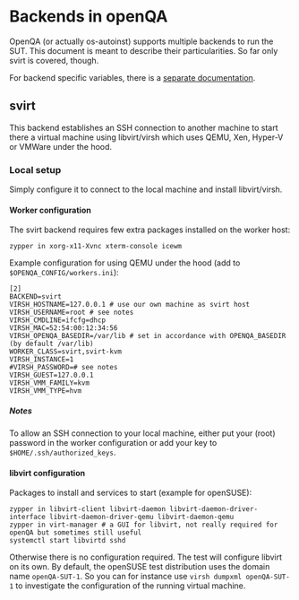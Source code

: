 # Backends in openQA
OpenQA (or actually os-autoinst) supports multiple backends to run the SUT.
This document is meant to describe their particularities. So far only svirt
is covered, though.

For backend specific variables, there is a [separate documentation](backend_vars.asciidoc).

## svirt
This backend establishes an SSH connection to another machine to start there
a virtual machine using libvirt/virsh which uses QEMU, Xen, Hyper-V or VMWare
under the hood.

### Local setup
Simply configure it to connect to the local machine and install libvirt/virsh.

#### Worker configuration
The svirt backend requires few extra packages installed on the worker host:

```
zypper in xorg-x11-Xvnc xterm-console icewm
```

Example configuration for using QEMU under the hood (add to `$OPENQA_CONFIG/workers.ini`):

```
[2]
BACKEND=svirt
VIRSH_HOSTNAME=127.0.0.1 # use our own machine as svirt host
VIRSH_USERNAME=root # see notes
VIRSH_CMDLINE=ifcfg=dhcp
VIRSH_MAC=52:54:00:12:34:56
VIRSH_OPENQA_BASEDIR=/var/lib # set in accordance with OPENQA_BASEDIR (by default /var/lib)
WORKER_CLASS=svirt,svirt-kvm
VIRSH_INSTANCE=1
#VIRSH_PASSWORD=# see notes
VIRSH_GUEST=127.0.0.1
VIRSH_VMM_FAMILY=kvm
VIRSH_VMM_TYPE=hvm
```

##### Notes
To allow an SSH connection to your local machine, either put your (root) password
in the worker configuration or add your key to `$HOME/.ssh/authorized_keys`.

#### libvirt configuration
Packages to install and services to start (example for openSUSE):
```
zypper in libvirt-client libvirt-daemon libvirt-daemon-driver-interface libvirt-daemon-driver-qemu libvirt-daemon-qemu
zypper in virt-manager # a GUI for libvirt, not really required for openQA but sometimes still useful
systemctl start libvirtd sshd
```

Otherwise there is no configuration required. The test will configure libvirt on its
own. By default, the openSUSE test distribution uses the domain name `openQA-SUT-1`.
So you can for instance use `virsh dumpxml openQA-SUT-1` to investigate the configuration
of the running virtual machine.
